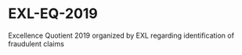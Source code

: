 # EXL-EQ-2019
Excellence Quotient 2019 organized by EXL regarding identification of fraudulent claims
